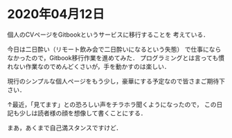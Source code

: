 # 2020年04月12日 

個人のCVページをGitbookというサービスに移行することを
考えている．


今日は二日酔い（リモート飲み会で二日酔いになるという失態）
で仕事にならなかったので，Gitbook移行作業を進めてみた．
プログラミングとは言っても慣れない作業なのでめんどくさいが，手を動かすのは楽しい．



現行のシンプルな個人ページをもう少し，豪華にする予定なので皆さまご期待下さい．


↑最近，「見てます」との恐ろしい声をチラホラ聞くようになったので，
この日記も少しは読者様の顔を想像して書くことにする．



まあ，あくまで自己満スタンスですけど．
